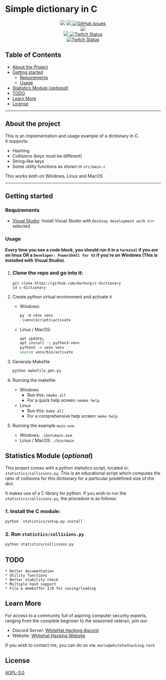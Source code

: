 # Simple dictionary in C

<p align="center">	
    <img src="https://img.shields.io/maintenance/yes/2022" />
    <a href="https://github.com/darkarp/c-dictionary/commits/master">
    <img src="https://img.shields.io/github/last-commit/darkarp/c-dictionary" />
  </a>
  <a href="https://github.com/darkarp/c-dictionary/issues?q=is%3Aopen+is%3Aissue">
	<img alt="GitHub issues" src="https://img.shields.io/github/issues/darkarp/c-dictionary" />
</a>
	<br>
  <img src="https://img.shields.io/badge/Platform-Windows%20%7C%20MacOS%20%7C%20Linux-green" />
  </br>
  <a href="https://discord.gg/beczNYP">
    <img src="https://img.shields.io/badge/discord-join-7289DA.svg?logo=discord&longCache=true&style=flat" />
  </a>
<a href="https://twitch.tv/infosecguy">
	<img alt="Twitch Status" src="https://img.shields.io/twitch/status/infosecguy?style=flat">
</a>
</br>
<a href="https://www.whitehathacking.tech">
	<img alt="Twitch Status" src="https://img.shields.io/badge/Website-visit-blue">
</a>
</p>

<!-- TABLE OF CONTENTS -->
## Table of Contents

* [About the Project](#about-the-project)  
* [Getting started](#getting-started)
  * [Requirements](#requirements)
  * [Usage](#usage)
* [Statistics Module (*optional*)](#statistics-module-optional)
* [TODO](#todo)
* [Learn More](#learn-more)
* [License](#license)
---
## About the project  
This is an implementation and usage example of a dictionary in C.  
It supports:
  * Hashing
  * Collisions (keys must be different)
  * String-like keys
  * Some utility functions as shown in `src/main.c`

This works both on Windows, Linux and MacOS

---
## Getting started
### Requirements
  * [Visual Studio](https://visualstudio.microsoft.com/thank-you-downloading-visual-studio/?sku=Community&channel=Release&version=VS2022&source=VSLandingPage&cid=2030&passive=false): Install Visual Studio with `Desktop development with C++` selected

### Usage
**Every time you see a code block, you should run it in a `terminal` if you are on linux OR a `Developer: PowerShell for VS` if you're on Windows (This is installed with Visual Studio).**
  1. ### Clone the repo and go into it:
        ```
        git clone https://github.com/darkarp/c-dictionary
        cd c-dictionary
        ```
  2. Create python virtual environment and activate it
        * Windows: 
            ```powershell 
            py -m venv venv
            .\venv\Scripts\activate
            ```
        * Linux / MacOS: 
            ```bash
            apt update;
            apt install -y python3-venv
            python3 -m venv venv
            source venv/bin/activate
            ```

  3. Generate Makefile
        ```powershell
        python makefile_gen.py
        ```
  4. Running the makefile
        * Windows  
            * Run this: `nmake all`  
            * For a quick help screen:
                `nmake help`
        * Linux
            * Run this: `make all`  
            * For a comprehensive help screen:
                `make help`
  5. Running the example `main.exe`
        * Windows: `.\bin\main.exe`
        * Linux / MacOS: `./bin/main`

## Statistics Module (*optional*)
This project comes with a python statistics script, located in: `statistics/collisions.py`. This is an educational script which computes the ratio of collisions for this dictionary for a particular predefined size of the dict. 

It makes use of a C library for python. If you wish to run the `statistics/collisions.py`, the procedure is as follows:  

  ### 1. Install the C module:
```bash
python `statistics/setup.py install`
```
  ### 2. Run `statistics/collisions.py`
```bash
python statistics/collisions.py
```
## TODO
    * Better documentation
    * Utility functions
    * Better stability check
    * Multiple hash support
    * File & membuffer I/O for saving/loading
## Learn More

For access to a community full of aspiring computer security experts, ranging from the complete beginner to the seasoned veteran,
join our:
  * Discord Server: [WhiteHat Hacking discord](https://discord.gg/beczNYP)
  * Website: [Whitehat Hacking Website](https://www.whitehathacking.tech)

If you wish to contact me, you can do so via: `mario@whitehathacking.tech` 
## License
<a href="https://github.com/darkarp/c-dictionary/blob/master/LICENSE"> AGPL-3.0 </a>